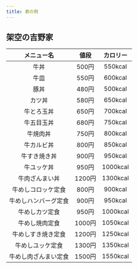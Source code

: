 ```yaml
---
title: 表の例
---
```


## 架空の吉野家

|メニュー名|値段|カロリー|
|:---:|:---:|:---:|
|牛丼|500円|550kcal|
|牛皿|550円|600kcal|
|豚丼|480円|500kcal|
|カツ丼|580円|650kcal|
|牛とろ玉丼|650円|700kcal|
|牛五目玉丼|680円|750kcal|
|牛焼肉丼|750円|800kcal|
|牛カルビ丼|800円|850kcal|
|牛すき焼き丼|900円|950kcal|
|牛ユッケ丼|950円|1000kcal|
|牛肉ざんまい丼|1200円|1300kcal|
|牛めしコロッケ定食|800円|900kcal|
|牛めしハンバーグ定食|900円|950kcal|
|牛めしカツ定食|950円|1000kcal|
|牛めし焼肉定食|1000円|1050kcal|
|牛めしすき焼き定食|1200円|1250kcal|
|牛めしユッケ定食|1300円|1350kcal|
|牛めし肉ざんまい定食|1500円|1550kcal|
